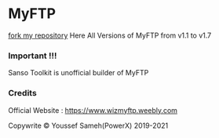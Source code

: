 # MyFTP
[fork my repository](https://github.com/user/repository/fork)
Here All Versions of MyFTP from v1.1 to v1.7

### Important !!!
Sanso Toolkit is unofficial builder of MyFTP

### Credits

Official Website : https://www.wizmyftp.weebly.com

Copywrite © Youssef Sameh(PowerX) 2019-2021
